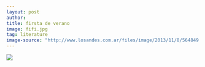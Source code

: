 ```yaml
---
layout: post
author: 
title: firsta de verano
image: fifi.jpg
tag: literature
image-source: "http://www.losandes.com.ar/files/image/2013/11/8/564849.jpg"
---
```


<img src="{{site.github.url}}/img/fifi.jpg">